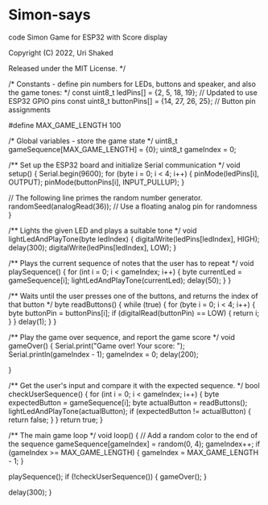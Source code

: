# Simon-says
code 
Simon Game for ESP32 with Score display

   Copyright (C) 2022, Uri Shaked

   Released under the MIT License.
*/

/* Constants - define pin numbers for LEDs,
   buttons and speaker, and also the game tones: */
const uint8_t ledPins[] = {2, 5, 18, 19}; // Updated to use ESP32 GPIO pins
const uint8_t buttonPins[] = {14, 27, 26, 25}; // Button pin assignments

#define MAX_GAME_LENGTH 100

/* Global variables - store the game state */
uint8_t gameSequence[MAX_GAME_LENGTH] = {0};
uint8_t gameIndex = 0;

/**
   Set up the ESP32 board and initialize Serial communication
*/
void setup() {
  Serial.begin(9600);
  for (byte i = 0; i < 4; i++) {
    pinMode(ledPins[i], OUTPUT);
    pinMode(buttonPins[i], INPUT_PULLUP);
  }

  // The following line primes the random number generator.
  randomSeed(analogRead(36)); // Use a floating analog pin for randomness
}

/**
   Lights the given LED and plays a suitable tone
*/
void lightLedAndPlayTone(byte ledIndex) {
  digitalWrite(ledPins[ledIndex], HIGH);
  delay(300);
  digitalWrite(ledPins[ledIndex], LOW);
}

/**
   Plays the current sequence of notes that the user has to repeat
*/
void playSequence() {
  for (int i = 0; i < gameIndex; i++) {
    byte currentLed = gameSequence[i];
    lightLedAndPlayTone(currentLed);
    delay(50);
  }
}

/**
   Waits until the user presses one of the buttons,
   and returns the index of that button
*/
byte readButtons() {
  while (true) {
    for (byte i = 0; i < 4; i++) {
      byte buttonPin = buttonPins[i];
      if (digitalRead(buttonPin) == LOW) {
        return i;
      }
    }
    delay(1);
  }
}

/**
  Play the game over sequence, and report the game score
*/
void gameOver() {
  Serial.print("Game over! Your score: ");
  Serial.println(gameIndex - 1);
  gameIndex = 0;
  delay(200);

}

/**
   Get the user's input and compare it with the expected sequence.
*/
bool checkUserSequence() {
  for (int i = 0; i < gameIndex; i++) {
    byte expectedButton = gameSequence[i];
    byte actualButton = readButtons();
    lightLedAndPlayTone(actualButton);
    if (expectedButton != actualButton) {
      return false;
    }
  }
  return true;
}

/**
   The main game loop
*/
void loop() {
  // Add a random color to the end of the sequence
  gameSequence[gameIndex] = random(0, 4);
  gameIndex++;
  if (gameIndex >= MAX_GAME_LENGTH) {
    gameIndex = MAX_GAME_LENGTH - 1;
  }

  playSequence();
  if (!checkUserSequence()) {
    gameOver();
  }

  delay(300);
}

